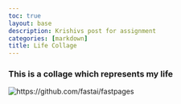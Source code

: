 ```yaml
---
toc: true
layout: base
description: Krishivs post for assignment 
categories: [markdown]
title: Life Collage
---
```


### This is a collage which represents my life 

![]({{site.baseurl}}/images/kc-2.png "https://github.com/fastai/fastpages")
